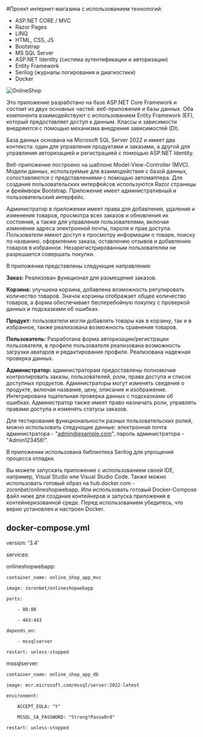 #Проект интернет-магазина с использованием технологий:
<ul>
<li>ASP.NET CORE / MVC</li>
<li>Razor Pages</li>
<li>LINQ</li>
<li>HTML, CSS, JS</li>
<li>Bootstrap</li>
<li>MS SQL Server</li>
<li>ASP.NET Identity (система аутентификации и авторизации)</li>
<li>Entity Framework</li>
<li>Serilog (журналы логирования и диагностики)</li>
<li>Docker</li>
</ul>

![OnlineShop](https://github.com/Zoron87/OnlineShopWebApp/assets/29422098/71ec85f5-b59d-4a06-aabb-49c355338302)

Это приложение разработано на базе ASP.NET Core Framework и состоит из двух основных частей: веб-приложения и базы данных. Оба компонента взаимодействуют с использованием Entity Framework (EF), который предоставляет доступ к данным. Классы и зависимости внедряются с помощью механизма внедрения зависимостей (DI).

База данных основана на Microsoft SQL Server 2022 и имеет два контекста: один для управления продуктами и заказами, а другой для управления авторизацией и регистрацией с помощью ASP.NET Identity.

Веб-приложение построено на шаблоне Model-View-Controller (MVC). Модели данных, используемые для взаимодействия с базой данных, сопоставляются с представлениями с помощью автомаппера. Для создания пользовательских интерфейсов используются Razor страницы и фреймворк Bootstrap. Приложение имеет административный и пользовательский интерфейс.

Администратор в приложении имеет права для добавления, удаления и изменения товаров, просмотра всех заказов и обновления их состояния, а также для управления пользователями, включая изменение адреса электронной почты, пароля и прав доступа. Пользователи имеют доступ к просмотру информации о товаре, поиску по названию, оформлению заказа, оставлению отзывов и добавлению товаров в избранное. Незарегистрированным пользователям не разрешается совершать покупки.

В приложении представлены следующие направления:

**Заказ:** Реализован функционал для размещения заказов.

**Корзина:** улучшена корзина, добавлена ​​возможность регулировать количество товаров. Значок корзины отображает общее количество товаров, а форма обеспечивает бесперебойную покупку с проверкой данных и подсказками об ошибках.

**Продукт:** пользователи могли добавлять товары как в корзину, так и в избранное, также реализована возможность сравнения товаров.

**Пользователь:** Разработана форма авторизации/регистрации пользователя, в профиле пользователя реализована возможность загрузки аватаров и редактирования профиля. Реализована надежная проверка данных.

**Администратор:** администраторам предоставлены полномочия контролировать заказы, пользователей, роли, права доступа и список доступных продуктов. Администраторы могут изменять сведения о продукте, включая название, цену, описание и изображение. Интегрирована тщательная проверка данных с подсказками об ошибках. Администратор также имеет право назначать роли, управлять правами доступа и изменять статусы заказов.

Для тестирования функциональности разных пользовательских ролей, можно использовать следующие данные: электронная почта администратора - "admin@example.com", пароль администратора - "Admin123456!".

В приложении использована библиотека Serilog для упрощения процесса отладки.

Вы можете запускать приложение с использованием своей IDE, например, Visual Studio или Visual Studio Code. Также можно использовать готовый образ на hub.docker.com - zoronbet/onlineshopwebapp. Или использовать готовый Docker-Compose файл ниже для создания контейнеров и запуска приложения в контейнеризованной среде. Перед использованием убедитесь, что верно установлен и настроен Docker.

docker-compose.yml
----------------------------------------------------------------------------------
version: '3.4'

services:

  onlineshopwebapp:
  
    container_name: online_shop_app_mvc
    
    image: zoronbet/onlineshopwebapp
    
    ports:
    
        - 80:80
        
        - 443:443
        
    depends_on:
    
        - mssqlserver
        
    restart: unless-stopped
    
    
  mssqlserver:
  
    container_name: online_shop_app_db
    
    image: mcr.microsoft.com/mssql/server:2022-latest
    
    environment:
    
        ACCEPT_EULA: "Y"
        
        MSSQL_SA_PASSWORD: "Strong!Passw0rd"
        
    restart: unless-stopped
